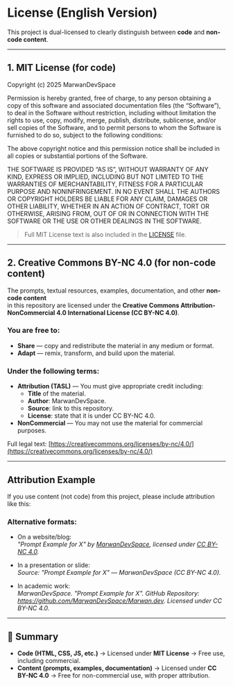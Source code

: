 # License (English Version)

This project is dual-licensed to clearly distinguish between **code** and **non-code content**.

---

## 1. MIT License (for code)

Copyright (c) 2025 MarwanDevSpace

Permission is hereby granted, free of charge, to any person obtaining a copy
of this software and associated documentation files (the “Software”), to deal
in the Software without restriction, including without limitation the rights
to use, copy, modify, merge, publish, distribute, sublicense, and/or sell
copies of the Software, and to permit persons to whom the Software is furnished
to do so, subject to the following conditions:

The above copyright notice and this permission notice shall be included in all
copies or substantial portions of the Software.

THE SOFTWARE IS PROVIDED “AS IS”, WITHOUT WARRANTY OF ANY KIND, EXPRESS OR
IMPLIED, INCLUDING BUT NOT LIMITED TO THE WARRANTIES OF MERCHANTABILITY,
FITNESS FOR A PARTICULAR PURPOSE AND NONINFRINGEMENT. IN NO EVENT SHALL THE
AUTHORS OR COPYRIGHT HOLDERS BE LIABLE FOR ANY CLAIM, DAMAGES OR OTHER
LIABILITY, WHETHER IN AN ACTION OF CONTRACT, TORT OR OTHERWISE, ARISING FROM,
OUT OF OR IN CONNECTION WITH THE SOFTWARE OR THE USE OR OTHER DEALINGS IN
THE SOFTWARE.

> Full MIT License text is also included in the [LICENSE](LICENSE) file.

---

## 2. Creative Commons BY-NC 4.0 (for non-code content)

The prompts, textual resources, examples, documentation, and other **non-code content**  
in this repository are licensed under the **Creative Commons Attribution-NonCommercial 4.0 International License (CC BY-NC 4.0)**.

### You are free to:
- **Share** — copy and redistribute the material in any medium or format.  
- **Adapt** — remix, transform, and build upon the material.  

### Under the following terms:
- **Attribution (TASL)** — You must give appropriate credit including:  
  - **Title** of the material.  
  - **Author**: MarwanDevSpace.  
  - **Source**: link to this repository.  
  - **License**: state that it is under CC BY-NC 4.0.  
- **NonCommercial** — You may not use the material for commercial purposes.  

Full legal text: [https://creativecommons.org/licenses/by-nc/4.0/](https://creativecommons.org/licenses/by-nc/4.0/)

---

## Attribution Example

If you use content (not code) from this project, please include attribution like this:

### Alternative formats:
- On a website/blog:  
  *"Prompt Example for X" by [MarwanDevSpace](https://github.com/MarwanDevSpace/Marwan.dev), licensed under [CC BY-NC 4.0](https://creativecommons.org/licenses/by-nc/4.0/).*

- In a presentation or slide:  
  *Source: "Prompt Example for X" — MarwanDevSpace (CC BY-NC 4.0).*

- In academic work:  
  *MarwanDevSpace. "Prompt Example for X". GitHub Repository: https://github.com/MarwanDevSpace/Marwan.dev. Licensed under CC BY-NC 4.0.*

---

## 📌 Summary

- **Code (HTML, CSS, JS, etc.)** → Licensed under **MIT License** → Free use, including commercial.  
- **Content (prompts, examples, documentation)** → Licensed under **CC BY-NC 4.0** → Free for non-commercial use, with proper attribution.  
